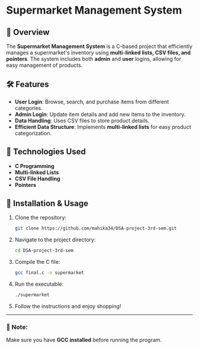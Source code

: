 # Supermarket Management System

## 📌 Overview
The **Supermarket Management System** is a C-based project that efficiently manages a supermarket's inventory using **multi-linked lists, CSV files, and pointers**. The system includes both **admin** and **user** logins, allowing for easy management of products.

## 🛠️ Features
- **User Login**: Browse, search, and purchase items from different categories.
- **Admin Login**: Update item details and add new items to the inventory.
- **Data Handling**: Uses CSV files to store product details.
- **Efficient Data Structure**: Implements **multi-linked lists** for easy product categorization.

## 🚀 Technologies Used
- **C Programming**
- **Multi-linked Lists**
- **CSV File Handling**
- **Pointers**

## 🔧 Installation & Usage
1. Clone the repository:
   ```sh
   git clone https://github.com/mahika34/DSA-project-3rd-sem.git
   ```
2. Navigate to the project directory:
   ```sh
   cd DSA-project-3rd-sem
   ```
3. Compile the C file:
   ```sh
   gcc final.c -o supermarket
   ```
4. Run the executable:
   ```sh
   ./supermarket
   ```
5. Follow the instructions and enjoy shopping!

---
### 📌 Note:
Make sure you have **GCC installed** before running the program.

